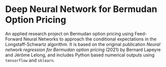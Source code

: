 # Deep Neural Network for Bermudan Option Pricing

An applied research project on Bermudan option pricing using Feed-Forward Neural Networks to approach the conditional expectations in the Longstaff-Schwartz algorithm. It is based on the original publication *Neural network regression for Bermudan
option pricing* (2021) by Bernard Lapeyre and Jérôme Lelong, and includes Python based numerical outputs using `tensorflow` and `sklearn`.
